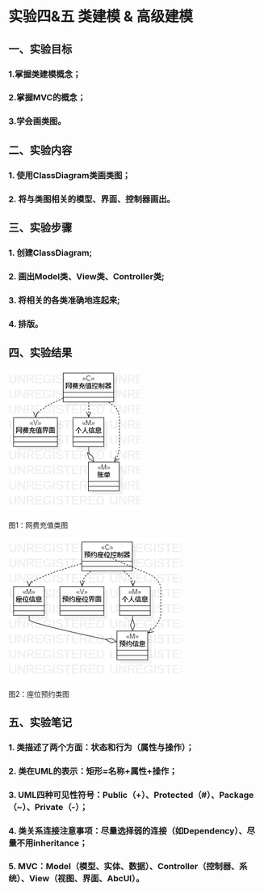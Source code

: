 # 实验四&五 类建模 & 高级建模

## 一、实验目标

### 1.掌握类建模概念；
### 2.掌握MVC的概念；
### 3.学会画类图。

## 二、实验内容

### 1. 使用ClassDiagram类画类图；
### 2. 将与类图相关的模型、界面、控制器画出。


## 三、实验步骤

### 1. 创建ClassDiagram;
### 2. 画出Model类、View类、Controller类;
### 3. 将相关的各类准确地连起来;
### 4. 排版。

## 四、实验结果

![网费充值类图](./Lab4_ClassDiagram1.jpg)

图1：网费充值类图

![座位预约类图](./Lab4_ClassDiagram2.jpg)

图2：座位预约类图


## 五、实验笔记

### 1. 类描述了两个方面：状态和行为（属性与操作）；
### 2. 类在UML的表示：矩形=名称+属性+操作；
### 3. UML四种可见性符号：Public（+）、Protected（#）、Package（~）、Private（-）；
### 4. 类关系连接注意事项：尽量选择弱的连接（如Dependency）、尽量不用inheritance；
### 5. MVC：Model（模型、实体、数据）、Controller（控制器、系统）、View（视图、界面、AbcUI）。


